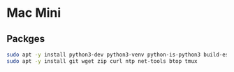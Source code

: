# Mac Mini

## Packges
```bash
sudo apt -y install python3-dev python3-venv python-is-python3 build-essential
sudo apt -y install git wget zip curl ntp net-tools btop tmux
```
